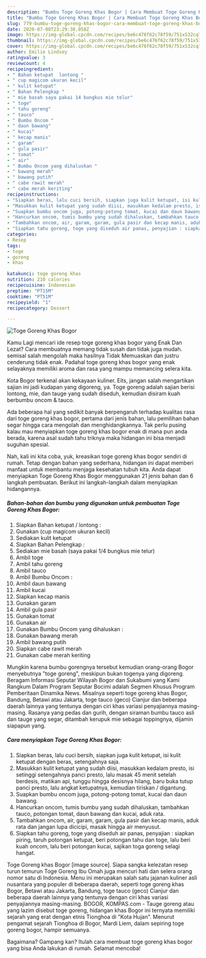```yaml
---
description: "Bumbu Toge Goreng Khas Bogor | Cara Membuat Toge Goreng Khas Bogor Yang Enak Dan Lezat"
title: "Bumbu Toge Goreng Khas Bogor | Cara Membuat Toge Goreng Khas Bogor Yang Enak Dan Lezat"
slug: 779-bumbu-toge-goreng-khas-bogor-cara-membuat-toge-goreng-khas-bogor-yang-enak-dan-lezat
date: 2020-07-08T23:29:38.058Z
image: https://img-global.cpcdn.com/recipes/be6c476f62c78f59/751x532cq70/toge-goreng-khas-bogor-foto-resep-utama.jpg
thumbnail: https://img-global.cpcdn.com/recipes/be6c476f62c78f59/751x532cq70/toge-goreng-khas-bogor-foto-resep-utama.jpg
cover: https://img-global.cpcdn.com/recipes/be6c476f62c78f59/751x532cq70/toge-goreng-khas-bogor-foto-resep-utama.jpg
author: Emilie Lindsey
ratingvalue: 3
reviewcount: 4
recipeingredient:
- " Bahan ketupat  lontong "
- " cup magicom ukuran kecil"
- " kulit ketupat"
- " Bahan Pelengkap "
- " mie basah saya pakai 14 bungkus mie telur"
- " toge"
- " tahu goreng"
- " tauco"
- " Bumbu Oncom "
- " daun bawang"
- " kucai"
- " kecap manis"
- " garam"
- " gula pasir"
- " tomat"
- " air"
- " Bumbu Oncom yang dihaluskan "
- " bawang merah"
- " bawang putih"
- " cabe rawit merah"
- " cabe merah keriting"
recipeinstructions:
- "Siapkan beras, lalu cuci bersih, siapkan juga kulit ketupat, isi kulit ketupat dengan beras, setengahnya saja."
- "Masukkan kulit ketupat yang sudah diisi, masukkan kedalam presto, isi setinggi setengahnya panci presto, lalu masak 45 menit setelah berdesis, matikan api, tunggu hingga desisnya hilang, baru buka tutup panci presto, lalu angkat ketupatnya, kemudian tiriskan / digantung."
- "Suapkan bumbu oncom juga, potong-potong tomat, kucai dan daun bawang."
- "Hancurkan oncom, tumis bumbu yang sudah dihaluskan, tambahkan tauco, potongan tomat, daun bawang dan kucai, aduk rata."
- "Tambahkan oncom, air, garam, garam, gula pasir dan kecap manis, aduk rata dan jangan lupa dicicipi, masak hingga air menyusut."
- "Siapkan tahu goreng, toge yang diseduh air panas, penyajian : siapkan piring, taruh potongan ketupat, beri potongan tahu dan toge, lalu beri kuah oncom, lalu beri potongan kucai, sajikan toga goreng selagi hangat."
categories:
- Resep
tags:
- toge
- goreng
- khas

katakunci: toge goreng khas 
nutrition: 210 calories
recipecuisine: Indonesian
preptime: "PT15M"
cooktime: "PT51M"
recipeyield: "1"
recipecategory: Dessert

---
```



![Toge Goreng Khas Bogor](https://img-global.cpcdn.com/recipes/be6c476f62c78f59/751x532cq70/toge-goreng-khas-bogor-foto-resep-utama.jpg)

Kamu Lagi mencari ide resep toge goreng khas bogor yang Enak Dan Lezat? Cara membuatnya memang tidak susah dan tidak juga mudah. semisal salah mengolah maka hasilnya Tidak Memuaskan dan justru cenderung tidak enak. Padahal toge goreng khas bogor yang enak selayaknya memiliki aroma dan rasa yang mampu memancing selera kita.

Kota Bogor terkenal akan kekayaan kuliner. Eits, jangan salah mengartikan sajian ini jadi kudapan yang digoreng, ya. Toge goreng adalah sajian berisi lontong, mie, dan tauge yang sudah diseduh, kemudian disiram kuah berbumbu oncom &amp; tauco.

Ada beberapa hal yang sedikit banyak berpengaruh terhadap kualitas rasa dari toge goreng khas bogor, pertama dari jenis bahan, lalu pemilihan bahan segar hingga cara mengolah dan menghidangkannya. Tak perlu pusing kalau mau menyiapkan toge goreng khas bogor enak di mana pun anda berada, karena asal sudah tahu triknya maka hidangan ini bisa menjadi suguhan spesial.


Nah, kali ini kita coba, yuk, kreasikan toge goreng khas bogor sendiri di rumah. Tetap dengan bahan yang sederhana, hidangan ini dapat memberi manfaat untuk membantu menjaga kesehatan tubuh kita. Anda dapat menyiapkan Toge Goreng Khas Bogor menggunakan 21 jenis bahan dan 6 langkah pembuatan. Berikut ini langkah-langkah dalam menyiapkan hidangannya.

<!--inarticleads1-->

##### Bahan-bahan dan bumbu yang digunakan untuk pembuatan Toge Goreng Khas Bogor:

1. Siapkan  Bahan ketupat / lontong :
1. Gunakan  (cup magicom ukuran kecil)
1. Sediakan  kulit ketupat
1. Siapkan  Bahan Pelengkap :
1. Sediakan  mie basah (saya pakai 1/4 bungkus mie telur)
1. Ambil  toge
1. Ambil  tahu goreng
1. Ambil  tauco
1. Ambil  Bumbu Oncom :
1. Ambil  daun bawang
1. Ambil  kucai
1. Siapkan  kecap manis
1. Gunakan  garam
1. Ambil  gula pasir
1. Gunakan  tomat
1. Gunakan  air
1. Gunakan  Bumbu Oncom yang dihaluskan :
1. Gunakan  bawang merah
1. Ambil  bawang putih
1. Siapkan  cabe rawit merah
1. Gunakan  cabe merah keriting


Mungkin karena bumbu gorengnya tersebut kemudian orang-orang Bogor menyebutnya &#34;toge goreng&#34;, meskipun bukan togenya yang digoreng. Beragam Informasi Seputar Wilayah Bogor dan Sukabumi yang Kami Rangkum Dalam Program Seputar Bocimi adalah Segmen Khusus Program Pemberitaan Dinamika News. Misalnya seperti toge goreng khas Bogor, Bandung, Betawi atau Jakarta, toge tauco (geco) Cianjur dan beberapa daerah lainnya yang tentunya dengan ciri khas variasi penyajiannya masing-masing. Rasanya yang pedas dan gurih, dengan siraman bumbu tauco asli dan tauge yang segar, ditambah kerupuk mie sebagai toppingnya, dijamin siapapun yang. 

<!--inarticleads2-->

##### Cara menyiapkan Toge Goreng Khas Bogor:

1. Siapkan beras, lalu cuci bersih, siapkan juga kulit ketupat, isi kulit ketupat dengan beras, setengahnya saja.
1. Masukkan kulit ketupat yang sudah diisi, masukkan kedalam presto, isi setinggi setengahnya panci presto, lalu masak 45 menit setelah berdesis, matikan api, tunggu hingga desisnya hilang, baru buka tutup panci presto, lalu angkat ketupatnya, kemudian tiriskan / digantung.
1. Suapkan bumbu oncom juga, potong-potong tomat, kucai dan daun bawang.
1. Hancurkan oncom, tumis bumbu yang sudah dihaluskan, tambahkan tauco, potongan tomat, daun bawang dan kucai, aduk rata.
1. Tambahkan oncom, air, garam, garam, gula pasir dan kecap manis, aduk rata dan jangan lupa dicicipi, masak hingga air menyusut.
1. Siapkan tahu goreng, toge yang diseduh air panas, penyajian : siapkan piring, taruh potongan ketupat, beri potongan tahu dan toge, lalu beri kuah oncom, lalu beri potongan kucai, sajikan toga goreng selagi hangat.


Toge Goreng khas Bogor [image source]. Siapa sangka kelezatan resep turun temurun Toge Goreng Ibu Omah juga mencuri hati dan selera orang nomor satu di Indonesia. Menu ini merupakan salah satu jajanan kuliner asli nusantara yang populer di beberapa daerah, seperti toge goreng khas Bogor, Betawi atau Jakarta, Bandung, toge tauco (geco) Cianjur dan beberapa daerah lainnya yang tentunya dengan ciri khas variasi penyajiannya masing-masing. BOGOR, KOMPAS.com - Tauge goreng atau yang lazim disebut toge goreng, hidangan khas Bogor ini ternyata memiliki sejarah yang erat dengan etnis Tionghoa di &#34;Kota Hujan&#34;. Menurut pengamat sejarah Tionghoa di Bogor, Mardi Liem, dalam sepiring toge goreng bogor, hampir semuanya. 

Bagaimana? Gampang kan? Itulah cara membuat toge goreng khas bogor yang bisa Anda lakukan di rumah. Selamat mencoba!
